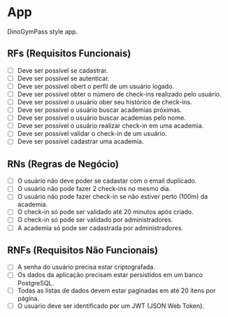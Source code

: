 # App

DinoGymPass style app.

## RFs (Requisitos Funcionais)

- [ ] Deve ser possível se cadastrar.
- [ ] Deve ser possível se autenticar.
- [ ] Deve ser possível obert o perfil de um usuário logado.
- [ ] Deve ser possível obter o número de check-ins realizado pelo usuário.
- [ ] Deve ser possível o usuário ober seu histórico de check-ins.
- [ ] Deve ser possível o usuário buscar academias próximas.
- [ ] Deve ser possível o usuário buscar academias pelo nome.
- [ ] Deve ser possível o usuário realizar check-in em uma academia.
- [ ] Deve ser possível validar o check-in de um usuário.
- [ ] Deve ser possível cadastrar uma academia.

## RNs (Regras de Negócio)

- [ ] O usuário não deve poder se cadastar com o email duplicado.
- [ ] O usuário não pode fazer 2 check-ins no mesmo dia.
- [ ] O usuário não pode fazer check-in se não estiver perto (100m) da academia.
- [ ] O check-in só pode ser validado até 20 minutos após criado.
- [ ] O check-in só pode ser validado por administradores.
- [ ] A academia só pode ser cadastrada por administradores.

## RNFs (Requisitos Não Funcionais)

- [ ] A senha do usuário precisa estar criptografada.
- [ ] Os dados da aplicação precisam estar persistidos em um banco PostgreSQL.
- [ ] Todas as listas de dados devem estar paginadas em até 20 itens por página.
- [ ] O usuario deve ser identificado por um JWT (JSON Web Token).
